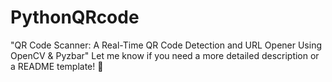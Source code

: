 # PythonQRcode
"QR Code Scanner: A Real-Time QR Code Detection and URL Opener Using OpenCV &amp; Pyzbar"  Let me know if you need a more detailed description or a README template! 🚀
